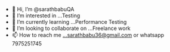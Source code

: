 - 👋 Hi, I’m @sarathbabuQA
- 👀 I’m interested in ...Testing
- 🌱 I’m currently learning ...Performance Testing
- 💞️ I’m looking to collaborate on ...Freelance work
- 📫 How to reach me ...sarathbabu36@gmail.com or whatsapp 7975251745

<!---
sarathbabuQA/sarathbabuQA is a ✨ special ✨ repository because its `README.md` (this file) appears on your GitHub profile.
You can click the Preview link to take a look at your changes.
--->
